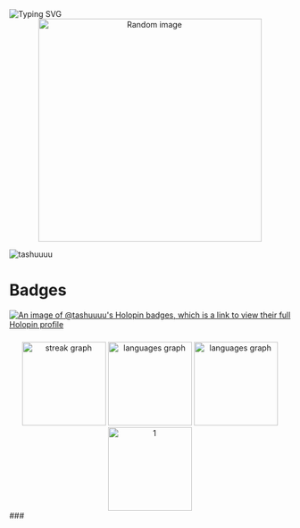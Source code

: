 <div class="container">
   <div class="row">
        <img src="https://readme-typing-svg.herokuapp.com?font=Source+Code+Pro&weight=400&size=50&duration=850&color=01579B&center=true&vCenter=true&multiline=true&width=1000&height=150&lines=Hello+There;Welcome+To+My+Github" alt="Typing SVG" />
      <div class="rows" align="center">
         <img src="https://wallpapers.com/images/high/anime-guy-typing-on-macbook-laptop-kt92qi80m1e08rnc.webp" width="400" alt="Random image" />
      </div>  

<p align="left"> <img src="https://komarev.com/ghpvc/?username=tashuuuu&label=Profile%20views&color=0e75b6&style=flat" alt="tashuuuu" /> </p>

# Badges
[![An image of @tashuuuu's Holopin badges, which is a link to view their full Holopin profile](https://holopin.me/tashuuuu)](https://holopin.io/@tashuuuu)


###
<div align="center">
  <img src="https://streak-stats.demolab.com?user=Tashuuuu&locale=en&mode=daily&theme=dracula&hide_border=false&border_radius=5" height="150" alt="streak graph"  />
  <img src="https://github-readme-stats-sigma-five.vercel.app/api?username=Tashuuuu&theme=dark&hide_border=false&include_all_commits=true&count_private=true" height="150" alt="languages graph" />

  <img src="https://github-readme-stats.vercel.app/api/top-langs?username=Tashuuuu&locale=en&hide_title=false&layout=compact&card_width=320&langs_count=7&theme=dracula&hide_border=false" height="150" alt="languages graph"  />
  <img src="https://github-profile-summary-cards.vercel.app/api/cards/profile-details?username=Tashuuuu&theme=monokai"  display=block height="150"  alt="1" >
</div>
###
